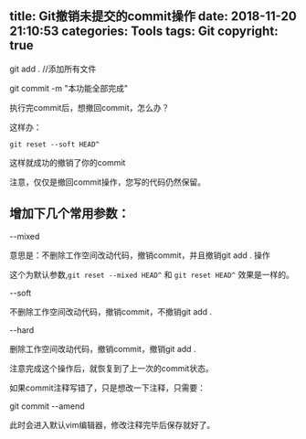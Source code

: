 title: Git撤销未提交的commit操作
date: 2018-11-20 21:10:53
categories: Tools
tags: Git
copyright: true
---



git add . //添加所有文件

git commit -m "本功能全部完成"

 

执行完commit后，想撤回commit，怎么办？

 

这样办：

```shell
git reset --soft HEAD^
```

 

这样就成功的撤销了你的commit

注意，仅仅是撤回commit操作，您写的代码仍然保留。







## 增加下几个常用参数：

--mixed 

意思是：不删除工作空间改动代码，撤销commit，并且撤销git add . 操作

这个为默认参数,`git reset --mixed HEAD^` 和 `git reset HEAD^` 效果是一样的。

 

--soft  

不删除工作空间改动代码，撤销commit，不撤销git add . 

 

--hard

删除工作空间改动代码，撤销commit，撤销git add . 

注意完成这个操作后，就恢复到了上一次的commit状态。

 

 

如果commit注释写错了，只是想改一下注释，只需要：

git commit --amend

此时会进入默认vim编辑器，修改注释完毕后保存就好了。


